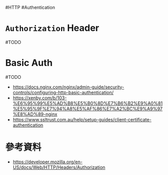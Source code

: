 #HTTP #Authentication

# `Authorization` Header

#TODO 

# Basic Auth

#TODO 

- <https://docs.nginx.com/nginx/admin-guide/security-controls/configuring-http-basic-authentication/>
- <https://xenby.com/b/103-%E6%95%99%E5%AD%B8%E5%B0%8D%E7%B6%B2%E9%A0%81%E5%95%9F%E7%94%A8%E5%AF%86%E7%A2%BC%E9%A9%97%E8%AD%89-nginx>
- <https://www.ssltrust.com.au/help/setup-guides/client-certificate-authentication>

# 參考資料

- <https://developer.mozilla.org/en-US/docs/Web/HTTP/Headers/Authorization>